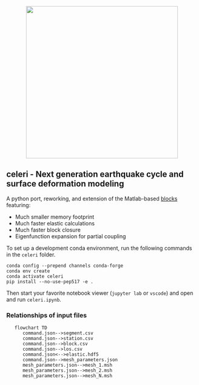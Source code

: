 <p align="center">
  <img src="https://user-images.githubusercontent.com/4225359/132613223-257e6e17-83bd-49a4-8bbc-326cc117f6ec.png" width=400 />
</p>

## celeri - Next generation earthquake cycle and surface deformation modeling
A python port, reworking, and extension of the Matlab-based [blocks](https://github.com/jploveless/Blocks) featuring:
- Much smaller memory footprint
- Much faster elastic calculations
- Much faster block closure
- Eigenfunction expansion for partial coupling

To set up a development conda environment, run the following commands in the `celeri` folder.
```
conda config --prepend channels conda-forge
conda env create
conda activate celeri
pip install --no-use-pep517 -e .
```

Then start your favorite notebook viewer (`jupyter lab` or `vscode`) and open and run `celeri.ipynb`.

### Relationships of input files
```mermaid
   flowchart TD
      command.json-->segment.csv
      command.json-->station.csv
      command.json-->block.csv
      command.json-->los.csv
      command.json<-->elastic.hdf5
      command.json-->mesh_parameters.json
      mesh_parameters.json-->mesh_1.msh
      mesh_parameters.json-->mesh_2.msh
      mesh_parameters.json-->mesh_N.msh
```
